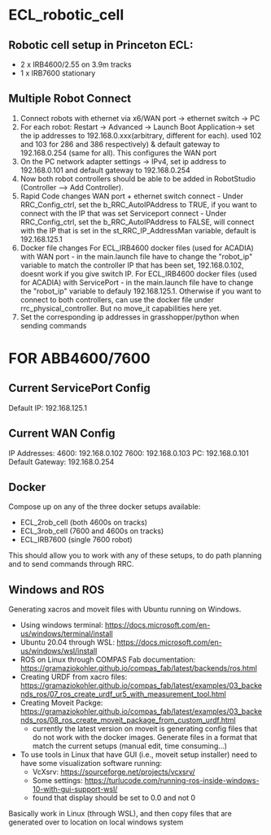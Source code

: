 # ECL_robotic_cell

## Robotic cell setup in Princeton ECL:
* 2 x IRB4600/2.55 on 3.9m tracks
* 1 x IRB7600 stationary

## Multiple Robot Connect

1. Connect robots with ethernet via x6/WAN port -> ethernet switch -> PC
2. For each robot: Restart -> Advanced -> Launch Boot Application-> set the ip addresses to 192.168.0.xxx(arbitrary, different for each). 
    used 102 and 103 for 286 and 386 respectively) & default gateway to 192.168.0.254 (same for all). This configures the WAN port
3. On the PC network adapter settings -> IPv4, set ip address to 192.168.0.101 and default gateway to 192.168.0.254
4. Now both robot controllers should be able to be added in RobotStudio (Controller --> Add Controller).
5. Rapid Code changes
    WAN port + ethernet switch connect - Under RRC_Config_ctrl, set the b_RRC_AutoIPAddress to TRUE, if you want to connect with the IP that was set
    Serviceport connect - Under RRC_Config_ctrl, set the b_RRC_AutoIPAddress to FALSE, will connect with the IP that is set in the st_RRC_IP_AddressMan variable, default is 192.168.125.1
5. Docker file changes
    For ECL_IRB4600 docker files (used for ACADIA) with WAN port - in the main.launch file have to change the "robot_ip" variable to match the controller IP that has been set, 192.168.0.102, doesnt work if you give switch IP. 
    For ECL_IRB4600 docker files (used for ACADIA) with ServicePort - in the main.launch file have to change the "robot_ip" variable to defauly 192.168.125.1. 
    Otherwise if you want to connect to both controllers, can use the docker file under rrc_physical_controller. But no move_it capabilities here yet.
6. Set the corresponding ip addresses in grasshopper/python when sending commands

# FOR ABB4600/7600

## Current ServicePort Config
Default IP: 192.168.125.1

## Current WAN Config
IP Addresses:
4600: 192.168.0.102
7600: 192.168.0.103
PC: 192.168.0.101
Default Gateway: 192.168.0.254

## Docker
Compose up on any of the three docker setups available:
* ECL_2rob_cell (both 4600s on tracks)
* ECL_3rob_cell (7600 and 4600s on tracks)
* ECL_IRB7600 (single 7600 robot)

This should allow you to work with any of these setups, to do path planning and to send commands through RRC.


## Windows and ROS

Generating xacros and moveit files with Ubuntu running on Windows. 

* Using windows terminal: https://docs.microsoft.com/en-us/windows/terminal/install
* Ubuntu 20.04 through WSL: https://docs.microsoft.com/en-us/windows/wsl/install
* ROS on Linux through COMPAS Fab documentation: https://gramaziokohler.github.io/compas_fab/latest/backends/ros.html
* Creating URDF from xacro files: https://gramaziokohler.github.io/compas_fab/latest/examples/03_backends_ros/07_ros_create_urdf_ur5_with_measurement_tool.html
* Creating Moveit Packge: https://gramaziokohler.github.io/compas_fab/latest/examples/03_backends_ros/08_ros_create_moveit_package_from_custom_urdf.html
    * currently the latest version on moveit is generating config files that do not work with the docker images. Generate files in a format that match the current setups (manual edit, time consuming...)
* To use tools in Linux that have GUI (i.e., moveit setup installer) need to have some visualization software running:
    * VcXsrv: https://sourceforge.net/projects/vcxsrv/
    * Some settings: https://turlucode.com/running-ros-inside-windows-10-with-gui-support-wsl/
    * found that display should be set to 0.0 and not 0

Basically work in Linux (through WSL), and then copy files that are generated over to location on local windows system